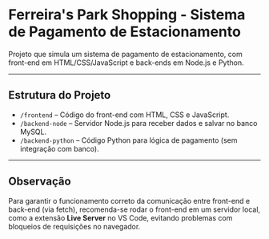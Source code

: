 # Ferreira's Park Shopping - Sistema de Pagamento de Estacionamento

Projeto que simula um sistema de pagamento de estacionamento, com front-end em HTML/CSS/JavaScript e back-ends em Node.js e Python.

---

## Estrutura do Projeto

- `/frontend` – Código do front-end com HTML, CSS e JavaScript.  
- `/backend-node` – Servidor Node.js para receber dados e salvar no banco MySQL.  
- `/backend-python` – Código Python para lógica de pagamento (sem integração com banco).  

---

## Observação

Para garantir o funcionamento correto da comunicação entre front-end e back-end (via fetch), recomenda-se rodar o front-end em um servidor local, como a extensão **Live Server** no VS Code, evitando problemas com bloqueios de requisições no navegador.
